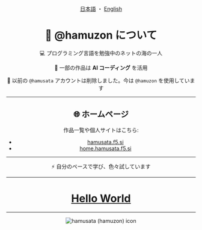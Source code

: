 <div align="center">

  <a href="../README.md">日本語</a> ・ <a href="en.md">English</a>

# 👋 @hamuzon について

💻 プログラミング言語を勉強中のネットの海の一人  

🌱 一部の作品は **AI コーディング** を活用  

🔹 以前の `@hamusata` アカウントは削除しました。今は `@hamuzon` を使用しています  

---

## 🌐 ホームページ

作品一覧や個人サイトはこちら:

- [hamusata.f5.si](https://hamusata.f5.si)  
- [home.hamusata.f5.si](https://home.hamusata.f5.si)
  
---

⚡ 自分のペースで学び、色々試しています  

---

# [Hello World](https://hamuzon.github.io/hamuzon/)

---

![hamusata (hamuzon) icon](https://hamusata.f5.si/icon_500_500.png)

</div>
